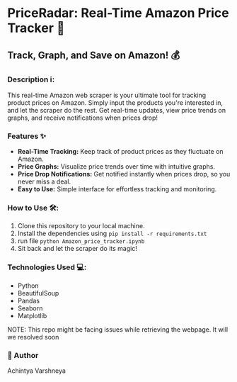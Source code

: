 # PriceRadar: Real-Time Amazon Price Tracker 🚀

## Track, Graph, and Save on Amazon! 💰

### Description ℹ️:
This real-time Amazon web scraper is your ultimate tool for tracking product prices on Amazon. Simply input the products you're interested in, and let the scraper do the rest. Get real-time updates, view price trends on graphs, and receive notifications when prices drop! 

### Features ✨
- **Real-Time Tracking:** Keep track of product prices as they fluctuate on Amazon.
- **Price Graphs:** Visualize price trends over time with intuitive graphs.
- **Price Drop Notifications:** Get notified instantly when prices drop, so you never miss a deal.
- **Easy to Use:** Simple interface for effortless tracking and monitoring.

### How to Use 🛠️:
1. Clone this repository to your local machine.
2. Install the dependencies using `pip install -r requirements.txt`
3. run file `python Amazon_price_tracker.ipynb`
4. Sit back and let the scraper do its magic! 

### Technologies Used 💻:
- Python
- BeautifulSoup
- Pandas
- Seaborn
- Matplotlib

NOTE: This repo might be facing issues while retrieving the webpage. It will we resolved soon

### 📝 Author
  Achintya Varshneya

